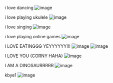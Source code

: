 i love dancing
![image](https://github.com/user-attachments/assets/c5b8de85-e0b5-441c-8d11-2722276eea70)

 i love playing ukulele
 ![image](https://github.com/user-attachments/assets/e0585d9a-90ee-4972-b9bd-d23294ce185a)

 
 i love singing
 ![image](https://github.com/user-attachments/assets/aa53a355-99ef-4f38-a778-be7b5cdb94b5)

 
 i love playing online games 
![image](https://github.com/user-attachments/assets/e6a84ad0-ab52-4442-929c-c7f1193d08d7)


I LOVE EATINGGG YEYYYYYY!!!
![image](https://github.com/user-attachments/assets/f24cb9c6-0b32-432e-9c63-6ed310c8136d)
![image](https://github.com/user-attachments/assets/711aee32-f2f7-44dc-b093-b84fcb67e487)

I LOVE YOU (CORNY HAHA)
![image](https://github.com/user-attachments/assets/87286e86-a053-47c5-acfc-7593b7403dd1)

I AM A DINOSAURRRRR
![image](https://github.com/user-attachments/assets/21e4815a-8633-4e39-a8f2-7b21c0e50a9f)

kbye1
![image](https://github.com/user-attachments/assets/01401677-2e71-4141-b7ef-a87287c7bfae)
